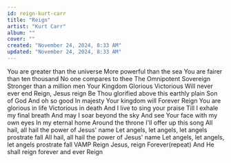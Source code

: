 ```yaml
---
id: reign-kurt-carr
title: "Reign"
artist: "Kurt Carr"
album: ""
cover: ""
created: "November 24, 2024, 8:33 AM"
updated: "November 24, 2024, 8:33 AM"
---
```


You are greater than the universe
More powerful than the sea
You are fairer than ten thousand
No one compares to thee
The Omnipotent Sovereign
Stronger than a million men
Your Kingdom
Glorious
Victorious
Will never ever end
Reign, Jesus reign
Be Thou glorified above this earthly plain
Son of God
And oh so good
In majesty Your kingdom will
Forever
Reign
You are glorious in life
Victorious in death
And I live to sing your praise
Till I exhale my final breath
And may I soar beyond the sky
And see Your face with my own eyes
In my eternal home
Around the throne
I'll offer up this song
All hail, all hail the power of Jesus' name
Let angels, let angels, let angels prostrate fall
All hail, all hail the power of Jesus' name
Let angels, let angels, let angels prostrate fall
VAMP
Reign
Jesus, reign
Forever(repeat)
And He shall reign forever and ever
Reign